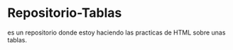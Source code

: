 # Repositorio-Tablas
es un repositorio donde estoy haciendo las practicas de HTML sobre unas tablas.
